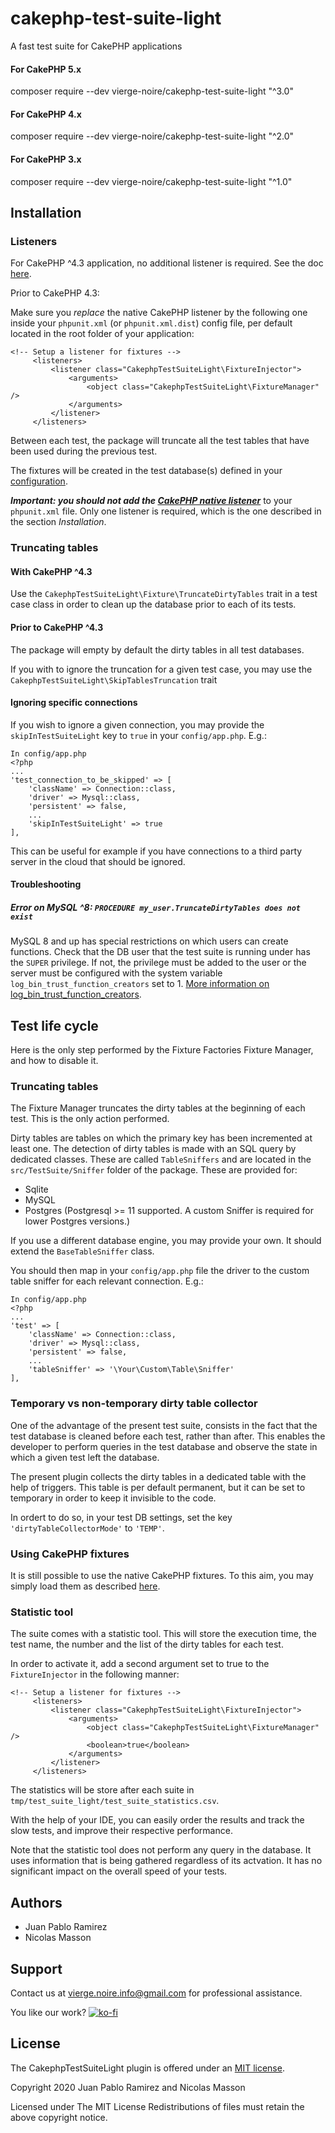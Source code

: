 # cakephp-test-suite-light
A fast test suite for CakePHP applications

#### For CakePHP 5.x
composer require --dev vierge-noire/cakephp-test-suite-light "^3.0"

#### For CakePHP 4.x
composer require --dev vierge-noire/cakephp-test-suite-light "^2.0"

#### For CakePHP 3.x
composer require --dev vierge-noire/cakephp-test-suite-light "^1.0"

## Installation

### Listeners

For CakePHP ^4.3 application, no additional listener is required. See the doc [here](https://book.cakephp.org/4.next/en/appendices/fixture-upgrade.html#fixture-upgrade). 

Prior to CakePHP 4.3:

Make sure you *replace* the native CakePHP listener by the following one inside your `phpunit.xml` (or `phpunit.xml.dist`) config file, per default located in the root folder of your application:

```
<!-- Setup a listener for fixtures -->
     <listeners>
         <listener class="CakephpTestSuiteLight\FixtureInjector">
             <arguments>
                 <object class="CakephpTestSuiteLight\FixtureManager" />
             </arguments>
         </listener>
     </listeners>
``` 

Between each test, the package will truncate all the test tables that have been used during the previous test.

The fixtures will be created in the test database(s) defined in your [configuration](https://book.cakephp.org/4/en/development/testing.html#test-database-setup).

***Important: you should not add the [CakePHP native listener](https://book.cakephp.org/3/en/development/testing.html#phpunit-configuration)*** to your `phpunit.xml` file.
Only one listener is required, which is the one described in the section *Installation*.

### Truncating tables

#### With CakePHP ^4.3
Use the `CakephpTestSuiteLight\Fixture\TruncateDirtyTables` trait in a test case class
in order to clean up the database prior to each of its tests.

#### Prior to CakePHP ^4.3
The package will empty by default the dirty tables in all test databases.

If you with to ignore the truncation for a given test case, you may use the
`CakephpTestSuiteLight\SkipTablesTruncation` trait

#### Ignoring specific connections
If you wish to ignore a given connection, you may 
provide the `skipInTestSuiteLight` key to `true` in your `config/app.php`. E.g.:  

```$xslt
In config/app.php
<?php
...
'test_connection_to_be_skipped' => [
    'className' => Connection::class,
    'driver' => Mysql::class,
    'persistent' => false,
    ...
    'skipInTestSuiteLight' => true
],
```

This can be useful for example if you have connections to a third party server in the cloud that should be ignored.

#### Troubleshooting

##### Error on MySQL ^8: `PROCEDURE my_user.TruncateDirtyTables does not exist`
MySQL 8 and up has special restrictions on which users can create functions. Check that the DB user that the test suite is running under has the `SUPER` privilege. If not, the privilege must be added to the user or the server must be configured with the system variable `log_bin_trust_function_creators` set to 1. [More information on log_bin_trust_function_creators](https://dev.mysql.com/doc/refman/8.4/en/stored-programs-logging.html).

## Test life cycle

Here is the only step performed by the Fixture Factories Fixture Manager, and how to disable it.

### Truncating tables

The Fixture Manager truncates the dirty tables at the beginning of each test. This is the only action performed.

Dirty tables are tables on which the primary key has been incremented at least one. The detection of dirty tables is made
with an SQL query by dedicated classes. These are called `TableSniffers` and are located in the `src/TestSuite/Sniffer` folder
 of the package. These are provided for:
* Sqlite
* MySQL
* Postgres (Postgresql >= 11 supported. A custom Sniffer is required for lower Postgres versions.)

If you use a different database engine, you may provide your own. It should extend
the `BaseTableSniffer` class.

You should then map in your `config/app.php` file the driver to
the custom table sniffer for each relevant connection. E.g.:
```$xslt
In config/app.php
<?php
...
'test' => [
    'className' => Connection::class,
    'driver' => Mysql::class,
    'persistent' => false,
    ...
    'tableSniffer' => '\Your\Custom\Table\Sniffer'
],
```

### Temporary vs non-temporary dirty table collector

One of the advantage of the present test suite, consists in the fact that the test database is cleaned before each test,
rather than after. This enables the developer to perform queries in the test database and observe the state in which
a given test left the database.

The present plugin collects the dirty tables in a dedicated table with the help of triggers.
This table is per default permanent, but it can be set to temporary in order to keep it invisible to the code.

In ordert to do so, in your test DB settings, set the key `'dirtyTableCollectorMode'` to `'TEMP'`.

### Using CakePHP fixtures

It is still possible to use the native CakePHP fixtures. To this aim, you may simply load them as described [here](https://book.cakephp.org/3/en/development/testing.html#creating-fixtures).

### Statistic tool

The suite comes with a statistic tool. This will store the execution time, the test name, the number and the list
of the dirty tables for each test.

In order to activate it, add a second argument set to true to the `FixtureInjector` in the following manner:

```
<!-- Setup a listener for fixtures -->
     <listeners>
         <listener class="CakephpTestSuiteLight\FixtureInjector">
             <arguments>
                 <object class="CakephpTestSuiteLight\FixtureManager" />
                 <boolean>true</boolean>
             </arguments>
         </listener>
     </listeners>
```

The statistics will be store after each suite in `tmp/test_suite_light/test_suite_statistics.csv`.

With the help of your IDE, you can easily order the results and track the slow tests, and improve their respective performance.

Note that the statistic tool does not perform any query in the database. It uses information 
that is being gathered regardless of its actvation. It has no significant impact on the
overall speed of your tests. 

## Authors
* Juan Pablo Ramirez
* Nicolas Masson


## Support
Contact us at vierge.noire.info@gmail.com for professional assistance.

You like our work? [![ko-fi](https://www.ko-fi.com/img/githubbutton_sm.svg)](https://ko-fi.com/L3L52P9JA)


## License

The CakephpTestSuiteLight plugin is offered under an [MIT license](https://opensource.org/licenses/mit-license.php).

Copyright 2020 Juan Pablo Ramirez and Nicolas Masson

Licensed under The MIT License Redistributions of files must retain the above copyright notice.
